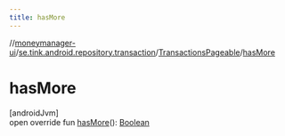 ```yaml
---
title: hasMore
---
```

//[moneymanager-ui](../../../index.html)/[se.tink.android.repository.transaction](../index.html)/[TransactionsPageable](index.html)/[hasMore](has-more.html)



# hasMore



[androidJvm]\
open override fun [hasMore](has-more.html)(): [Boolean](https://kotlinlang.org/api/latest/jvm/stdlib/kotlin/-boolean/index.html)




